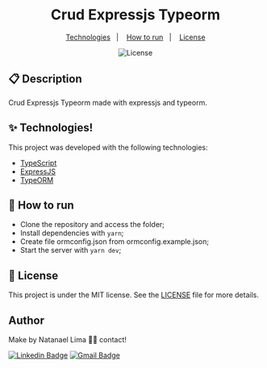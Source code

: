 <h1 align="center">Crud Expressjs Typeorm</h1>

<p align="center">
  <a href="#-technologies">Technologies</a>&nbsp;&nbsp;&nbsp;|&nbsp;&nbsp;&nbsp;
  <a href="#-How-to-run">How to run</a>&nbsp;&nbsp;&nbsp;|&nbsp;&nbsp;&nbsp;
  <a href="#-license">License</a>
</p>

<p align="center">
  <img alt="License" src="https://img.shields.io/static/v1?label=license&message=MIT&color=8257E5&labelColor=000000">
</p>

## 📋 Description

Crud Expressjs Typeorm made with expressjs and typeorm.

## ✨ Technologies!

This project was developed with the following technologies:

- [TypeScript](https://www.typescriptlang.org/)
- [ExpressJS](https://expressjs.com/pt-br/)
- [TypeORM](https://typeorm.io/#/)

## 🚀 How to run

- Clone the repository and access the folder;
- Install dependencies with `yarn`;
- Create file ormconfig.json from ormconfig.example.json;
- Start the server with `yarn dev`;

## 📄 License

This project is under the MIT license. See the [LICENSE](LICENSE) file for more details.

## Author

Make by Natanael Lima 👋🏽 contact!

[![Linkedin Badge](https://img.shields.io/badge/-Natanelvich-blue?style=flat-square&logo=Linkedin&logoColor=white&link=https://www.linkedin.com/in/natanaelvich/)](https://www.linkedin.com/in/natanaelvich/)
[![Gmail Badge](https://img.shields.io/badge/-taelima1997@gmail.com-red?style=flat-square&link=mailto:taelima1997@gmail.com)](mailto:taelima1997@gmail.com)
